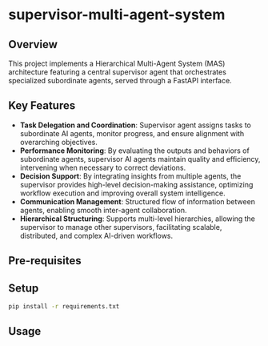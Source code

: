 # supervisor-multi-agent-system

## Overview

This project implements a Hierarchical Multi-Agent System (MAS) architecture featuring a central supervisor agent that orchestrates
specialized subordinate agents, served through a FastAPI interface.

## Key Features

- **Task Delegation and Coordination**: Supervisor agent assigns tasks to subordinate AI agents, monitor progress, and
  ensure alignment with overarching objectives.
- **Performance Monitoring**: By evaluating the outputs and behaviors of subordinate agents, supervisor AI agents
  maintain quality and efficiency, intervening when necessary to correct deviations.
- **Decision Support**: By integrating insights from multiple agents, the supervisor provides high-level decision-making
  assistance, optimizing workflow execution and improving overall system intelligence.
- **Communication Management**: Structured flow of information between agents, enabling smooth inter-agent
  collaboration.
- **Hierarchical Structuring**: Supports multi-level hierarchies, allowing the supervisor to manage other supervisors,
  facilitating scalable, distributed, and complex AI-driven workflows.

## Pre-requisites

## Setup

```bash
pip install -r requirements.txt
```

## Usage